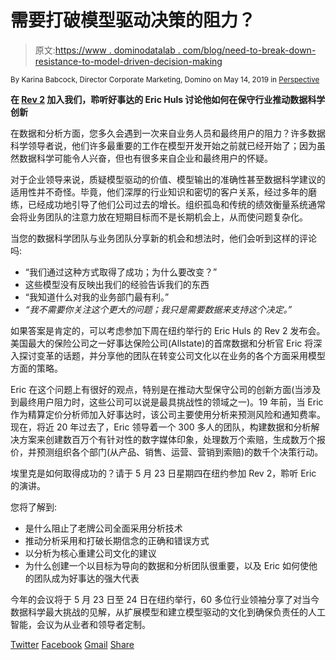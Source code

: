 # 需要打破模型驱动决策的阻力？

> 原文:[https://www . dominodatalab . com/blog/need-to-break-down-resistance-to-model-driven-decision-making](https://www.dominodatalab.com/blog/need-to-break-down-resistance-to-model-driven-decision-making)

<small class="t-small">By Karina Babcock, Director Corporate Marketing, Domino on May 14, 2019 in [Perspective](/blog/perspective/)</small>

**在 [Rev 2](https://rev.dominodatalab.com/rev-2019/) 加入我们，聆听好事达的 Eric Huls 讨论他如何在保守行业推动数据科学创新**

在数据和分析方面，您多久会遇到一次来自业务人员和最终用户的阻力？许多数据科学领导者说，他们许多最重要的工作在模型开发开始之前就已经开始了；因为虽然数据科学可能令人兴奋，但也有很多来自企业和最终用户的怀疑。

对于企业领导来说，质疑模型驱动的价值、模型输出的准确性甚至数据科学建议的适用性并不奇怪。毕竟，他们深厚的行业知识和密切的客户关系，经过多年的磨练，已经成功地引导了他们公司过去的增长。组织孤岛和传统的绩效衡量系统通常会将业务团队的注意力放在短期目标而不是长期机会上，从而使问题复杂化。

当您的数据科学团队与业务团队分享新的机会和想法时，他们会听到这样的评论吗:

*   “我们通过这种方式取得了成功；为什么要改变？”
*   这些模型没有反映出我们的经验告诉我们的东西
*   “我知道什么对我的业务部门最有利。”
*   *“我不需要你关注这个更大的问题；我只是需要数据来支持这个决定。”*

如果答案是肯定的，可以考虑参加下周在纽约举行的 Eric Huls 的 Rev 2 发布会。美国最大的保险公司之一好事达保险公司(Allstate)的首席数据和分析官 Eric 将深入探讨变革的话题，并分享他的团队在转变公司文化以在业务的各个方面采用模型方面的策略。

Eric 在这个问题上有很好的观点，特别是在推动大型保守公司的创新方面(当涉及到最终用户阻力时，这些公司可以说是最具挑战性的领域之一)。19 年前，当 Eric 作为精算定价分析师加入好事达时，该公司主要使用分析来预测风险和通知费率。现在，将近 20 年过去了，Eric 领导着一个 300 多人的团队，构建数据和分析解决方案来创建数百万个有针对性的数字媒体印象，处理数万个索赔，生成数万个报价，并预测组织各个部门(从产品、销售、运营、营销到索赔)的数千个决策行动。

埃里克是如何取得成功的？请于 5 月 23 日星期四在纽约参加 Rev 2，聆听 Eric 的演讲。

您将了解到:

*   是什么阻止了老牌公司全面采用分析技术
*   推动分析采用和打破长期信念的正确和错误方式
*   以分析为核心重建公司文化的建议
*   为什么创建一个以目标为导向的数据和分析团队很重要，以及 Eric 如何使他的团队成为好事达的强大代表

今年的会议将于 5 月 23 日至 24 日在纽约举行，60 多位行业领袖分享了对当今数据科学最大挑战的见解，从扩展模型和建立模型驱动的文化到确保负责任的人工智能，会议为从业者和领导者定制。

[Twitter](/#twitter) [Facebook](/#facebook) [Gmail](/#google_gmail) [Share](https://www.addtoany.com/share#url=https%3A%2F%2Fwww.dominodatalab.com%2Fblog%2Fneed-to-break-down-resistance-to-model-driven-decision-making%2F&title=Need%20to%20break%20down%20resistance%20to%20model-driven%20decision%20making%3F)